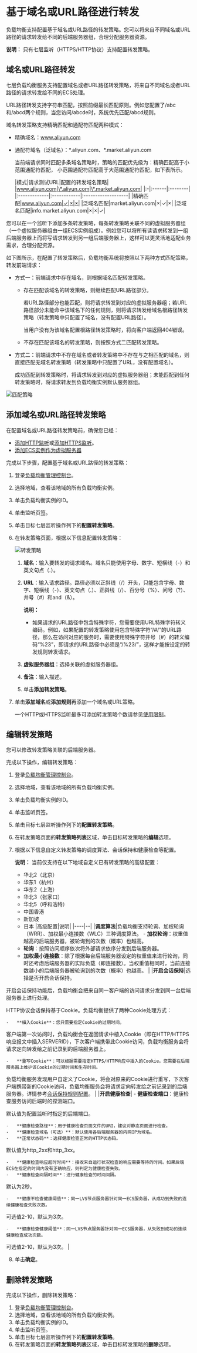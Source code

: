 # 基于域名或URL路径进行转发

负载均衡支持配置基于域名或URL路径的转发策略。您可以将来自不同域名或URL路径的请求转发给不同的后端服务器组，合理分配服务器资源。

**说明：** 只有七层监听（HTTPS/HTTP协议）支持配置转发策略。

## 域名或URL路径转发

七层负载均衡服务支持配置域名或者URL路径转发策略，将来自不同域名或者URL路径的请求转发给不同的ECS处理。

URL路径转发支持字符串匹配，按照前缀最长匹配原则。例如您配置了/abc和/abcd两个规则，当您访问/abcde时，系统优先匹配/abcd规则。

域名转发策略支持精确匹配和通配符匹配两种模式：

-   精确域名：www.aliyun.com
-   通配符域名（泛域名）：\*.aliyun.com、\*.market.aliyun.com

    当前端请求同时匹配多条域名策略时，策略的匹配优先级为：精确匹配高于小范围通配符匹配， 小范围通配符匹配高于大范围通配符匹配，如下表所示。

    |模式|请求测试URL|配置的转发域名策略|
|www.aliyun.com|\*.aliyun.com|\*.market.aliyun.com|
    |:-|:------|:--------|
    |:-------------|:------------|:-------------------|
    |精确匹配|www.aliyun.com|✓|×|×|
    |泛域名匹配|market.aliyun.com|×|✓|×|
    |泛域名匹配|info.market.aliyun.com|×|×|✓|


您可以在一个监听下添加多条转发策略，每条转发策略关联不同的虚拟服务器组（一个虚拟服务器组由一组ECS实例组成）。例如您可以将所有读请求转发到一组后端服务器上而将写请求转发到另一组后端服务器上，这样可以更灵活地适配业务需求，合理分配资源。

如下图所示，在配置了转发策略后，负载均衡系统将按照以下两种方式匹配策略，转发前端请求：

-   方式一：前端请求中存在域名，则根据域名匹配转发策略。
    -   存在匹配该域名的转发策略，则继续匹配URL路径部分。

        若URL路径部分也能匹配，则将请求转发到对应的虚拟服务器组；若URL路径部分未能命中该域名下的任何规则，则将请求转发给域名根路径转发策略（转发策略中只配置了域名，没有配置URL路径）。

        当用户没有为该域名配置根路径转发策略时，将向客户端返回404错误。

    -   不存在匹配该域名的转发策略，则按照方式二匹配转发策略。
-   方式二：前端请求中不存在域名或者转发策略中不存在与之相匹配的域名，则直接匹配无域名转发策略（转发策略中只配置了URL，没有配置域名）。

    成功匹配到转发策略时，将请求转发到对应的虚拟服务器组；未能匹配到任何转发策略时，将请求转发到负载均衡实例默认服务器组。


![匹配策略](https://static-aliyun-doc.oss-cn-hangzhou.aliyuncs.com/assets/img/zh-CN/9614029951/p102740.png)

## 添加域名或URL路径转发策略

在配置域名或URL路径转发策略前，确保您已经：

-   [添加HTTP监听](/intl.zh-CN/用户指南/监听/添加HTTP监听.md)或[添加HTTPS监听](/intl.zh-CN/用户指南/监听/添加HTTPS监听.md)。
-   [添加ECS实例作为虚拟服务器](/intl.zh-CN/用户指南/后端服务器/虚拟服务器组/添加ECS实例作为虚拟服务器.md)

完成以下步骤，配置基于域名或URL路径的转发策略：

1.  登录[负载均衡管理控制台](https://slb.console.aliyun.com/slb)。
2.  选择地域，查看该地域的所有负载均衡实例。
3.  单击负载均衡实例的ID。
4.  单击监听页签。
5.  单击目标七层监听操作列下的**配置转发策略**。
6.  在转发策略页面，根据以下信息配置转发策略：

    ![转发策略](https://static-aliyun-doc.oss-cn-hangzhou.aliyuncs.com/assets/img/zh-CN/9614029951/p139582.png)

    1.  **域名**：输入要转发的请求域名。域名只能使用字母、数字、短横线（-）和英文句点（.）。
    2.  **URL**：输入请求路径。路径必须以正斜线（/）开头，只能包含字母、数字、短横线（-）、英文句点（.）、正斜线（/）、百分号（%）、问号（?）、井号（\#）和and（&）。

        **说明：**

        -   如果请求的URL路径中包含特殊字符，您需要使用URL特殊字符转义编码。例如，如果配置的转发策略使用包含特殊字符“/\#/”的URL路径，那么在访问对应的服务时，需要使用特殊字符井号（\#）的转义编码“%23”，即请求的URL路径中必须是“/%23/”，这样才能按设定的转发规则转发请求。
    3.  **虚拟服务器组**：选择关联的虚拟服务器组。
    4.  **备注**：输入描述。
    5.  单击**添加转发策略**。
7.  单击**添加域名**或**添加规则**再添加一个域名或URL策略。

    一个HTTP或HTTPS监听最多可添加转发策略个数请参见[使用限制](/intl.zh-CN/用户指南/产品限制/使用限制.md)。


## 编辑转发策略

您可以修改转发策略关联的后端服务器。

完成以下操作，编辑转发策略：

1.  登录[负载均衡管理控制台](https://slb.console.aliyun.com/slb)。
2.  选择地域，查看该地域的所有负载均衡实例。
3.  单击负载均衡实例的ID。
4.  单击监听页签。
5.  单击目标七层监听操作列下的**配置转发策略**。
6.  在转发策略页面的**转发策略列表**区域，单击目标转发策略的**编辑**选项。
7.  根据以下信息自定义转发策略的调度算法、会话保持和健康检查等配置。

    **说明：** 当前仅支持在以下地域自定义已有转发策略的高级配置：

    -   华北2（北京）
    -   华东1（杭州）
    -   华东2（上海）
    -   华北3（张家口）
    -   华北5（呼和浩特）
    -   中国香港
    -   新加坡
    -   日本
    |高级配置|说明|
    |----|--|
    |**调度算法**|负载均衡支持轮询、加权轮询（WRR）、加权最小连接数（WLC）三种调度算法。     -   **加权轮询**：权重值越高的后端服务器，被轮询到的次数（概率）也越高。
    -   **轮询**：按照访问顺序依次将外部请求依序分发到后端服务器。
    -   **加权最小连接数**：除了根据每台后端服务器设定的权重值来进行轮询，同时还考虑后端服务器的实际负载（即连接数）。当权重值相同时，当前连接数越小的后端服务器被轮询到的次数（概率）也越高。 |
    |**开启会话保持**|选择是否开启会话保持。

开启会话保持功能后，负载均衡会把来自同一客户端的访问请求分发到同一台后端服务器上进行处理。

HTTP协议会话保持基于Cookie。负载均衡提供了两种Cookie处理方式：

    -   **植入Cookie**：您只需要指定Cookie的过期时间。

客户端第一次访问时，负载均衡会在返回请求中植入Cookie（即在HTTP/HTTPS响应报文中插入SERVERID），下次客户端携带此Cookie访问，负载均衡服务会将请求定向转发给之前记录到的后端服务器上。

    -   **重写Cookie**：可以根据需要指定HTTPS/HTTP响应中插入的Cookie。您需要在后端服务器上维护该Cookie的过期时间和生存时间。

负载均衡服务发现用户自定义了Cookie，将会对原来的Cookie进行重写，下次客户端携带新的Cookie访问，负载均衡服务会将请求定向转发给之前记录到的后端服务器。详情参考[会话保持规则配置](/intl.zh-CN/常见问题/配置服务器Cookie.md)。 |
    |**开启健康检查**|    -   **健康检查端口**：健康检查服务访问后端时的探测端口。

默认值为配置监听时指定的后端端口。

    -   **健康检查路径**：用于健康检查页面文件的URI，建议对静态页面进行检查。
    -   **健康检查域名（可选）**：默认使用各后端服务器的内网IP为域名。
    -   **正常状态码**：选择健康检查正常的HTTP状态码。

默认值为http\_2xx和http\_3xx。

    -   **健康检查响应超时时间**：接收来自运行状况检查的响应需要等待的时间。如果后端ECS在指定的时间内没有正确响应，则判定为健康检查失败。
    -   **健康检查间隔时间**：进行健康检查的时间间隔。

默认为2秒。

    -   **健康不检查健康阈值**：同一LVS节点服务器针对同一ECS服务器，从成功到失败的连续健康检查失败次数。

可选值2-10，默认为3次。

    -   **健康检查健康阈值**：同一LVS节点服务器针对同一ECS服务器，从失败到成功的连续健康检查成功次数。

可选值2-10，默认为3次。 |

8.  单击**确定**。

## 删除转发策略

完成以下操作，删除转发策略：

1.  登录[负载均衡管理控制台](https://slb.console.aliyun.com/slb)。
2.  选择地域，查看该地域的所有负载均衡实例。
3.  单击负载均衡实例的ID。
4.  单击监听页签。
5.  单击目标七层监听操作列下的**配置转发策略**。
6.  在转发策略页面的**转发策略列表**区域，单击目标转发策略的**删除**选项。

